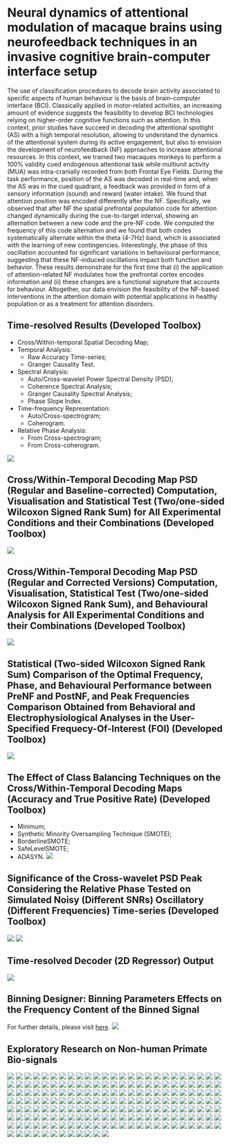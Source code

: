 # Neural dynamics of attentional modulation of macaque brains using neurofeedback techniques in an invasive cognitive brain-computer interface setup
The use of classification procedures to decode brain activity associated to specific aspects of human behaviour is the basis of brain-computer interface (BCI). Classically applied in motor-related activities, an increasing amount of evidence suggests the feasibility to develop BCI technologies relying on higher-order cognitive functions such as attention. In this context, prior studies have succeed in decoding the attentional spotlight (AS) with a high temporal resolution, allowing to understand the dynamics of the attentional system during its active engagement, but also to envision the development of neurofeedback (NF) approaches to increase attentional resources. In this context, we trained two macaques monkeys to perform a 100% validity cued endogenous attentional task while multiunit activity (MUA) was intra-cranially recorded from both Frontal Eye Fields. During the task performance, position of the AS was decoded in real-time and, when the AS was in the cued quadrant, a feedback was provided in form of a sensory information (sound) and reward (water intake). 
We found that attention position was encoded differently after the NF. Specifically, we observed that after NF the spatial prefrontal population code for attention changed dynamically during the cue-to-target interval, showing an alternation between a new code and the pre-NF code. We computed the frequency of this code alternation and we found that both codes systematically alternate within the theta (4-7Hz) band, which is associated with the learning of new contingencies. Interestingly, the phase of this oscillation accounted for significant variations in behavioural performance, suggesting that these NF-induced oscillations impact both function and behavior. 
These results demonstrate for the first time that (i) the application of attention-related NF modulates how the prefrontal cortex encodes information and (ii) these changes are a functional signature that accounts for behaviour. Altogether, our data envision the feasibility of the NF-based interventions in the attention domain with potential applications in healthy population or as a treatment for attention disorders.

## Time-resolved Results (Developed Toolbox)
* Cross/Within-temporal Spatial Decoding Map;
* Temporal Analysis:
  * Raw Accuracy Time-series;
  * Granger Causality Test.
* Spectral Analysis:
  * Auto/Cross-wavelet Power Spectral Density (PSD);
  * Coherence Spectral Analysis;
  * Granger Causality Spectral Analysis;
  * Phase Slope Index.
* Time-frequency Representation:
  * Auto/Cross-spectrogram;
  * Coherogram.
* Relative Phase Analysis:
  * From Cross-spectrogram;
  * From Cross-coherogram.
  
![](ppt/Instantaneous.gif)

## Cross/Within-Temporal Decoding Map PSD (Regular and Baseline-corrected) Computation, Visualisation and Statistical Test (Two/one-sided Wilcoxon Signed Rank Sum) for All Experimental Conditions and their Combinations (Developed Toolbox) 
![](ppt/PSD-GUI.gif)

## Cross/Within-Temporal Decoding Map PSD (Regular and Corrected Versions) Computation, Visualisation, Statistical Test (Two/one-sided Wilcoxon Signed Rank Sum), and Behavioural Analysis for All Experimental Conditions and their Combinations (Developed Toolbox) 
![](ppt/PSD-GUI2.gif)

## Statistical (Two-sided Wilcoxon Signed Rank Sum) Comparison of the Optimal Frequency, Phase, and Behavioural Performance between PreNF and PostNF, and Peak Frequencies Comparison Obtained from Behavioral and Electrophysiological Analyses in the User-Specified Frequecy-Of-Interest (FOI) (Developed Toolbox)
![](ppt/MUA-Behave-FOI.gif)

## The Effect of Class Balancing Techniques on the Cross/Within-Temporal Decoding Maps (Accuracy and True Positive Rate) (Developed Toolbox)
* Minimum;
* Synthetic Minority Oversampling Technique (SMOTE);
* BorderlineSMOTE;
* SafeLevelSMOTE;
* ADASYN.
![](ppt/CWTDM_AccTPR_detailed_balancing_.gif) 

## Significance of the Cross-wavelet PSD Peak Considering the Relative Phase Tested on Simulated Noisy (Different SNRs) Oscillatory (Different Frequencies) Time-series (Developed Toolbox)
![](ppt/NoisySignals_2Hz12.gif)
![](ppt/WaveletcrossPSD_2Hz12_.gif)

## Time-resolved Decoder (2D Regressor) Output
![](ppt/decoderOutput-10RptFast.gif)

## Binning Designer: Binning Parameters Effects on the Frequency Content of the Binned Signal
For further details, please visit [here](https://github.com/fardinafdideh/binning-designer).
![](ppt/all.gif)

## Exploratory Research on Non-human Primate Bio-signals
![](ppt/Diapositive1.PNG)
![](ppt/Diapositive2.PNG)
![](ppt/Diapositive3.PNG)
![](ppt/Diapositive4.PNG)
![](ppt/Diapositive5.PNG)
![](ppt/Diapositive6.PNG)
![](ppt/Diapositive7.PNG)
![](ppt/Diapositive8.PNG)
![](ppt/Diapositive9.PNG)
![](ppt/Diapositive10.PNG)
![](ppt/Diapositive11.PNG)
![](ppt/Diapositive12.PNG)
![](ppt/Diapositive13.PNG)
![](ppt/Diapositive14.PNG)
![](ppt/Diapositive15.PNG)
![](ppt/Diapositive16.PNG)
![](ppt/Diapositive17.PNG)
![](ppt/Diapositive18.PNG)
![](ppt/Diapositive19.PNG)
![](ppt/Diapositive20.PNG)
![](ppt/Diapositive21.PNG)
![](ppt/Diapositive22.PNG)
![](ppt/Diapositive23.PNG)
![](ppt/Diapositive24.PNG)
![](ppt/Diapositive25.PNG)
![](ppt/Diapositive26.PNG)
![](ppt/Diapositive27.PNG)
![](ppt/Diapositive28.PNG)
![](ppt/Diapositive29.PNG)
![](ppt/Diapositive30.PNG)
![](ppt/Diapositive31.PNG)
![](ppt/Diapositive32.PNG)
![](ppt/Diapositive33.PNG)
![](ppt/Diapositive34.PNG)
![](ppt/Diapositive35.PNG)
![](ppt/Diapositive36.PNG)
![](ppt/Diapositive37.PNG)
![](ppt/Diapositive38.PNG)
![](ppt/Diapositive39.PNG)
![](ppt/Diapositive40.PNG)
![](ppt/Diapositive41.PNG)
![](ppt/Diapositive42.PNG)
![](ppt/Diapositive43.PNG)
![](ppt/Diapositive44.PNG)
![](ppt/Diapositive45.PNG)
![](ppt/Diapositive46.PNG)
![](ppt/Diapositive47.PNG)
![](ppt/Diapositive48.PNG)
![](ppt/Diapositive49.PNG)
![](ppt/Diapositive50.PNG)
![](ppt/Diapositive51.PNG)
![](ppt/Diapositive52.PNG)
![](ppt/Diapositive53.PNG)
![](ppt/Diapositive54.PNG)
![](ppt/Diapositive55.PNG)
![](ppt/Diapositive56.PNG)
![](ppt/Diapositive57.PNG)
![](ppt/Diapositive58.PNG)
![](ppt/Diapositive59.PNG)
![](ppt/Diapositive60.PNG)
![](ppt/Diapositive61.PNG)
![](ppt/Diapositive62.PNG)
![](ppt/Diapositive63.PNG)
![](ppt/Diapositive64.PNG)
![](ppt/Diapositive65.PNG)
![](ppt/Diapositive66.PNG)
![](ppt/Diapositive67.PNG)
![](ppt/Diapositive68.PNG)
![](ppt/Diapositive69.PNG)
![](ppt/Diapositive70.PNG)
![](ppt/Diapositive71.PNG)
![](ppt/Diapositive72.PNG)
![](ppt/Diapositive73.PNG)
![](ppt/Diapositive74.PNG)
![](ppt/Diapositive75.PNG)
![](ppt/Diapositive76.PNG)
![](ppt/Diapositive77.PNG)
![](ppt/Diapositive78.PNG)
![](ppt/Diapositive79.PNG)
![](ppt/Diapositive80.PNG)
![](ppt/Diapositive81.PNG)
![](ppt/Diapositive82.PNG)
![](ppt/Diapositive83.PNG)
![](ppt/Diapositive84.PNG)
![](ppt/Diapositive85.PNG)
![](ppt/Diapositive86.PNG)
![](ppt/Diapositive87.PNG)
![](ppt/Diapositive88.PNG)
![](ppt/Diapositive89.PNG)
![](ppt/Diapositive90.PNG)
![](ppt/Diapositive91.PNG)
![](ppt/Diapositive92.PNG)
![](ppt/Diapositive93.PNG)
![](ppt/Diapositive94.PNG)
![](ppt/Diapositive95.PNG)
![](ppt/Diapositive96.PNG)
![](ppt/Diapositive97.PNG)
![](ppt/Diapositive98.PNG)
![](ppt/Diapositive99.PNG)
![](ppt/Diapositive100.PNG)
![](ppt/Diapositive101.PNG)
![](ppt/Diapositive102.PNG)
![](ppt/Diapositive103.PNG)
![](ppt/Diapositive104.PNG)
![](ppt/Diapositive105.PNG)
![](ppt/Diapositive106.PNG)
![](ppt/Diapositive107.PNG)
![](ppt/Diapositive108.PNG)
![](ppt/Diapositive109.PNG)
![](ppt/Diapositive110.PNG)
![](ppt/Diapositive111.PNG)
![](ppt/Diapositive112.PNG)
![](ppt/Diapositive113.PNG)
![](ppt/Diapositive114.PNG)
![](ppt/Diapositive115.PNG)
![](ppt/Diapositive116.PNG)
![](ppt/Diapositive117.PNG)
![](ppt/Diapositive118.PNG)
![](ppt/Diapositive119.PNG)
![](ppt/Diapositive120.PNG)
![](ppt/Diapositive121.PNG)
![](ppt/Diapositive122.PNG)
![](ppt/Diapositive123.PNG)
![](ppt/Diapositive124.PNG)
![](ppt/Diapositive125.PNG)
![](ppt/Diapositive126.PNG)
![](ppt/Diapositive127.PNG)
![](ppt/Diapositive128.PNG)
![](ppt/Diapositive129.PNG)
![](ppt/Diapositive130.PNG)
![](ppt/Diapositive131.PNG)
![](ppt/Diapositive132.PNG)
![](ppt/Diapositive133.PNG)
![](ppt/Diapositive134.PNG)
![](ppt/Diapositive135.PNG)
![](ppt/Diapositive136.PNG)
![](ppt/Diapositive137.PNG)
![](ppt/Diapositive138.PNG)
![](ppt/Diapositive139.PNG)
![](ppt/Diapositive140.PNG)
![](ppt/Diapositive141.PNG)
![](ppt/Diapositive142.PNG)
![](ppt/Diapositive143.PNG)
![](ppt/Diapositive144.PNG)
![](ppt/Diapositive145.PNG)
![](ppt/Diapositive146.PNG)
![](ppt/Diapositive147.PNG)
![](ppt/Diapositive148.PNG)
![](ppt/Diapositive149.PNG)
![](ppt/Diapositive150.PNG)
![](ppt/Diapositive151.PNG)
![](ppt/Diapositive152.PNG)
![](ppt/Diapositive153.PNG)
![](ppt/Diapositive154.PNG)
![](ppt/Diapositive155.PNG)
![](ppt/Diapositive156.PNG)
![](ppt/Diapositive157.PNG)
![](ppt/Diapositive158.PNG)
![](ppt/Diapositive159.PNG)
![](ppt/Diapositive160.PNG)
![](ppt/Diapositive161.PNG)
![](ppt/Diapositive162.PNG)
![](ppt/Diapositive163.PNG)
![](ppt/Diapositive164.PNG)
![](ppt/Diapositive165.PNG)
![](ppt/Diapositive166.PNG)
![](ppt/Diapositive167.PNG)
![](ppt/Diapositive168.PNG)
![](ppt/Diapositive169.PNG)
![](ppt/Diapositive170.PNG)
![](ppt/Diapositive171.PNG)
![](ppt/Diapositive172.PNG)
![](ppt/Diapositive173.PNG)
![](ppt/Diapositive174.PNG)
![](ppt/Diapositive175.PNG)
![](ppt/Diapositive176.PNG)
![](ppt/Diapositive177.PNG)
![](ppt/Diapositive178.PNG)
![](ppt/Diapositive179.PNG)
![](ppt/Diapositive180.PNG)
![](ppt/Diapositive181.PNG)
![](ppt/Diapositive182.PNG)
![](ppt/Diapositive183.PNG)
![](ppt/Diapositive184.PNG)
![](ppt/Diapositive185.PNG)
![](ppt/Diapositive186.PNG)
![](ppt/Diapositive187.PNG)

